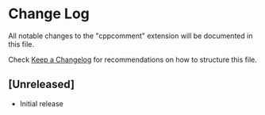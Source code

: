 # Change Log

All notable changes to the "cppcomment" extension will be documented in this file.

Check [Keep a Changelog](http://keepachangelog.com/) for recommendations on how to structure this file.

## [Unreleased]

- Initial release